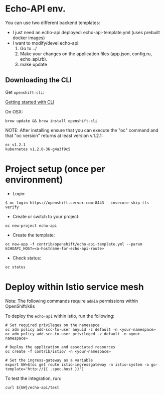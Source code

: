 # Echo-API env.


You can use two different backend templates:

* I just need an echo-api deployed: echo-api-template.yml (uses prebuilt docker images)
* I want to modify/devel echo-api:
	1. Go to ../
	2. Make your changes on the application files (app.json, config.ru, echo_api.rb).
	3. make update

## Downloading the CLI

Get `openshift-cli`:

[Getting started with CLI](https://docs.openshift.org/latest/cli_reference/get_started_cli.html#installing-the-cli)

On OSX:

```shell
brew update && brew install openshift-cli
```

NOTE: After installing ensure that you can execute the "oc" command and that "oc version" returns at least version v.1.2.1:
```
oc v1.2.1
kubernetes v1.2.0-36-g4a3f9c5
```


# Project setup (once per environment)

- Login:

```shell
$ oc login https://openshift.server.com:8443 --insecure-skip-tls-verify
```

- Create or switch to your project:

```
oc new-project echo-api
```

- Create the template:

```
oc new-app -f contrib/openshift/echo-api-template.yml --param ECHOAPI_HOST=<a-hostname-for-echo-api-route>
```

- Check status:

```
oc status
```

# Deploy within Istio service mesh

Note: The following commands require `admin` permissions within OpenShift/k8s

To deploy the `echo-api` within istio, run the following:

```
# Set required privileges on the namesapce
oc adm policy add-scc-to-user anyuid -z default -n <your-namespace>
oc adm policy add-scc-to-user privileged -z default -n <your-namespace>

# Deploy the application and associated resources
oc create -f contrib/istio/ -n <your-namespace>

# Set the ingress-gateway as a variable
export GW=$(oc get route istio-ingressgateway -n istio-system -o go-template='http://{{ .spec.host }}')
```

To test the integration, run:
```
curl ${GW}/echo-api/test
```
